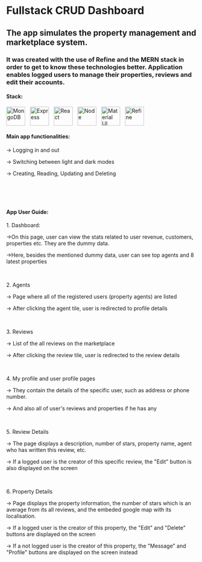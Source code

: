 # Fullstack CRUD Dashboard
## The app simulates the property management and marketplace system.

### It was created with the use of Refine and the MERN stack in order to get to know these technologies better. Application enables logged users to manage their properties, reviews and edit their accounts.

#### Stack:
<img align="left" alt="MongoDB" width="50px" src="https://cdn.jsdelivr.net/gh/devicons/devicon@latest/icons/mongodb/mongodb-original.svg" style="padding-right:10px;" />
<img  align="left" alt="Express" width="50px" src="https://cdn.jsdelivr.net/gh/devicons/devicon@latest/icons/express/express-original-wordmark.svg" style="padding-right:10px;"/>
<img align="left" alt="React" width="50px" src="https://cdn.jsdelivr.net/gh/devicons/devicon/icons/react/react-original.svg" style="padding-right:10px;" />
<img align="left" alt="Node" width="50px" src="https://cdn.jsdelivr.net/gh/devicons/devicon@latest/icons/nodejs/nodejs-original-wordmark.svg" style="padding-right:10px;" />
<img align="left" alt="Material UI" width="50px" src="https://cdn.jsdelivr.net/gh/devicons/devicon@latest/icons/materialui/materialui-plain.svg" style="padding-right:10px;" />
<img align="left" alt="Refine" width="50px" src="https://seeklogo.com/images/R/refine-logo-C455E15711-seeklogo.com.png" style="padding-right:10px;" />

<br/> <br/> <br/> 

#### Main app functionalities:
<p>-> Logging in and out</p>
<p>-> Switching between light and dark modes</p>
<p>-> Creating, Reading, Updating and Deleting  </p>

<br/> <br/> <br/> 

#### App User Guide:
<p>1. Dashboard:</p>
<p>->On this page, user can view the stats related to user revenue, customers, properties etc. They are the dummy data.</p>
<p>->Here, besides the mentioned dummy data, user can see top agents and 8 latest properties</p>
<br/>
<p>2. Agents</p>
<p>-> Page where all of the registered users (property agents) are listed</p>
<p>-> After clicking the agent tile, user is redirected to profile details</p>
<br/>
<p>3. Reviews</p>
<p>-> List of the all reviews on the marketplace</p>
<p>-> After clicking the review tile, user is redirected to the review details</p>
<br/>
<p>4. My profile and user profile pages</p>
<p>-> They contain the details of the specific user, such as address or phone number.</p>
<p>-> And also all of user's reviews and properties if he has any</p>
<br/>
<p>5. Review Details</p>
<p>-> The page displays a description, number of stars, property name, agent who has written this review, etc.</p>
<p>-> If a logged user is the creator of this specific review, the "Edit" button is also displayed on the screen</p>
<br/>
<p>6. Property Details</p>
<p>-> Page displays the property information, the number of stars which is an average from its all reviews, and the embeded google map with its localisation. </p>
<p>-> If a logged user is the creator of this property, the "Edit" and "Delete" buttons are displayed on the screen</p>
<p>-> If a not logged user is the creator of this property, the "Message" and "Profile" buttons are displayed on the screen instead</p>
<br/>
<br/><br/><br/>

